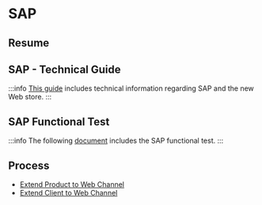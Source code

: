 # SAP

## Resume

## SAP - Technical Guide

:::info
[This guide](/img/Guia_Tecnica_Tienda_Cenabast_V2-1.docx) includes technical information regarding SAP and the new Web store.
:::


## SAP Functional Test

:::info
The following [document](/img/Pruebas_Integrales_Tienda_CENABAST-V3_2024.docx) includes the SAP functional test. 
:::

## Process

- [Extend Product to Web Channel](SAP/extend-product-to-web-channel.md)
- [Extend Client to Web Channel](SAP/extend-client-to-web-channel.md)